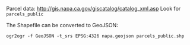 Parcel data: http://gis.napa.ca.gov/giscatalog/catalog_xml.asp Look for `parcels_public`

The Shapefile can be converted to GeoJSON:

```
ogr2ogr -f GeoJSON -t_srs EPSG:4326 napa.geojson parcels_public.shp
```

